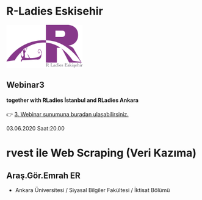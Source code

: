 # R-Ladies Eskisehir 

<img src="https://github.com/bkanx/R-Ladies-EskisehR-Stickers/blob/master/Init.png" width="200"> 

## Webinar3

#### together with RLadies İstanbul and RLadies Ankara

:point_right:  [3. Webinar sunumuna buradan ulaşabilirsiniz. ](https://github.com/rladies/meetup-presentations_eskisehir/tree/master/4thMeetup)




03.06.2020 Saat:20.00

# rvest ile Web Scraping (Veri Kazıma)

## Araş.Gör.Emrah ER

  
  - Ankara Üniversitesi / Siyasal Bilgiler Fakültesi / İktisat Bölümü

